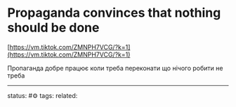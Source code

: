 # Propaganda convinces that nothing should be done

[https://vm.tiktok.com/ZMNPH7VCG/?k=1](https://vm.tiktok.com/ZMNPH7VCG/?k=1)  
  
Пропаганда добре працює коли треба переконати що нічого робити не треба

---
status: #⚙️ 
tags: 
related: 

